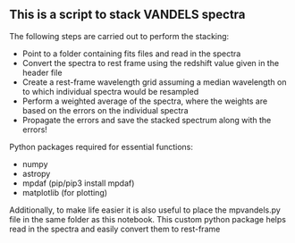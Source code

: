 ## This is a script to stack VANDELS spectra

The following steps are carried out to perform the stacking:
- Point to a folder containing fits files and read in the spectra
- Convert the spectra to rest frame using the redshift value given in the header file
- Create a rest-frame wavelength grid assuming a median wavelength on to which individual spectra would be resampled
- Perform a weighted average of the spectra, where the weights are based on the errors on the individual spectra
- Propagate the errors and save the stacked spectrum along with the errors!


Python packages required for essential functions:
- numpy
- astropy
- mpdaf (pip/pip3 install mpdaf)
- matplotlib (for plotting)

Additionally, to make life easier it is also useful to place the mpvandels.py file in the same folder as this notebook. This custom python package helps read in the spectra and easily convert them to rest-frame
